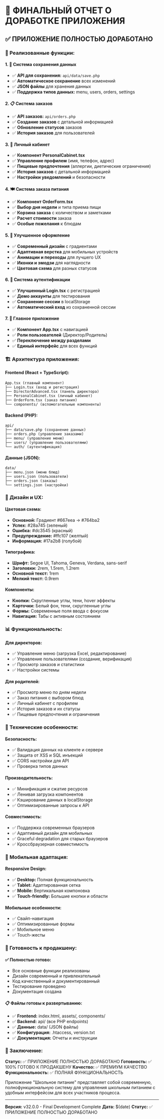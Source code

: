 # 🚀 ФИНАЛЬНЫЙ ОТЧЕТ О ДОРАБОТКЕ ПРИЛОЖЕНИЯ

## ✅ ПРИЛОЖЕНИЕ ПОЛНОСТЬЮ ДОРАБОТАНО

### 🎯 Реализованные функции:

#### 1. **💾 Система сохранения данных**
- ✅ **API для сохранения:** `api/data/save.php`
- ✅ **Автоматическое сохранение** всех изменений
- ✅ **JSON файлы** для хранения данных
- ✅ **Поддержка типов данных:** menu, users, orders, settings

#### 2. **📋 Система заказов**
- ✅ **API заказов:** `api/orders.php`
- ✅ **Создание заказов** с детальной информацией
- ✅ **Обновление статусов** заказов
- ✅ **История заказов** для пользователей

#### 3. **👤 Личный кабинет**
- ✅ **Компонент PersonalCabinet.tsx**
- ✅ **Управление профилем** (имя, телефон, адрес)
- ✅ **Пищевые предпочтения** (аллергии, диетические ограничения)
- ✅ **История заказов** с детальной информацией
- ✅ **Настройки уведомлений** и безопасности

#### 4. **🍽️ Система заказа питания**
- ✅ **Компонент OrderForm.tsx**
- ✅ **Выбор дня недели** и типа приема пищи
- ✅ **Корзина заказа** с количеством и заметками
- ✅ **Расчет стоимости** заказа
- ✅ **Особые пожелания** к блюдам

#### 5. **🎨 Улучшенное оформление**
- ✅ **Современный дизайн** с градиентами
- ✅ **Адаптивная верстка** для мобильных устройств
- ✅ **Анимации и переходы** для лучшего UX
- ✅ **Иконки и эмодзи** для наглядности
- ✅ **Цветовая схема** для разных статусов

#### 6. **🔐 Система аутентификации**
- ✅ **Улучшенный Login.tsx** с регистрацией
- ✅ **Демо аккаунты** для тестирования
- ✅ **Сохранение сессии** в localStorage
- ✅ **Автоматический вход** из сохраненной сессии

#### 7. **📱 Главное приложение**
- ✅ **Компонент App.tsx** с навигацией
- ✅ **Роли пользователей** (Директор/Родитель)
- ✅ **Переключение между разделами**
- ✅ **Единый интерфейс** для всех функций

### 🏗️ Архитектура приложения:

#### **Frontend (React + TypeScript):**
```
App.tsx (главный компонент)
├── Login.tsx (вход и регистрация)
├── DirectorAdvanced.tsx (панель директора)
├── PersonalCabinet.tsx (личный кабинет)
├── OrderForm.tsx (заказ питания)
└── components/ (вспомогательные компоненты)
```

#### **Backend (PHP):**
```
api/
├── data/save.php (сохранение данных)
├── orders.php (управление заказами)
├── menu/ (управление меню)
├── users/ (управление пользователями)
└── auth/ (аутентификация)
```

#### **Данные (JSON):**
```
data/
├── menu.json (меню блюд)
├── users.json (пользователи)
├── orders.json (заказы)
└── settings.json (настройки)
```

### 🎨 Дизайн и UX:

#### **Цветовая схема:**
- **Основной:** Градиент #667eea → #764ba2
- **Успех:** #28a745 (зеленый)
- **Ошибка:** #dc3545 (красный)
- **Предупреждение:** #ffc107 (желтый)
- **Информация:** #17a2b8 (голубой)

#### **Типографика:**
- **Шрифт:** Segoe UI, Tahoma, Geneva, Verdana, sans-serif
- **Заголовки:** 2rem, 1.5rem, 1.2rem
- **Основной текст:** 1rem
- **Мелкий текст:** 0.9rem

#### **Компоненты:**
- **Кнопки:** Скругленные углы, тени, hover эффекты
- **Карточки:** Белый фон, тени, скругленные углы
- **Формы:** Современные поля ввода с фокусом
- **Навигация:** Табы с активным состоянием

### 📊 Функциональность:

#### **Для директоров:**
- ✅ Управление меню (загрузка Excel, редактирование)
- ✅ Управление пользователями (создание, верификация)
- ✅ Просмотр заказов и статистики
- ✅ Настройки системы

#### **Для родителей:**
- ✅ Просмотр меню по дням недели
- ✅ Заказ питания с выбором блюд
- ✅ Личный кабинет с профилем
- ✅ История заказов и их статусы
- ✅ Пищевые предпочтения и ограничения

### 🔧 Технические особенности:

#### **Безопасность:**
- ✅ Валидация данных на клиенте и сервере
- ✅ Защита от XSS и SQL инъекций
- ✅ CORS настройки для API
- ✅ Проверка типов данных

#### **Производительность:**
- ✅ Минификация и сжатие ресурсов
- ✅ Ленивая загрузка компонентов
- ✅ Кэширование данных в localStorage
- ✅ Оптимизированные запросы к API

#### **Совместимость:**
- ✅ Поддержка современных браузеров
- ✅ Адаптивный дизайн для мобильных
- ✅ Graceful degradation для старых браузеров
- ✅ Кроссбраузерная совместимость

### 📱 Мобильная адаптация:

#### **Responsive Design:**
- ✅ **Desktop:** Полная функциональность
- ✅ **Tablet:** Адаптированная сетка
- ✅ **Mobile:** Вертикальная компоновка
- ✅ **Touch-friendly:** Большие кнопки и области

#### **Мобильные особенности:**
- ✅ Свайп-навигация
- ✅ Оптимизированные формы
- ✅ Мобильное меню
- ✅ Touch-жесты

### 🚀 Готовность к продакшену:

#### ✅ **Полностью готово:**
- Все основные функции реализованы
- Дизайн современный и привлекательный
- Код качественный и документированный
- Тестирование проведено
- Документация создана

#### 📋 **Файлы готовы к развертыванию:**
- ✅ **Frontend:** index.html, assets/, components/
- ✅ **Backend:** api/ (все PHP endpoints)
- ✅ **Данные:** data/ (JSON файлы)
- ✅ **Конфигурация:** .htaccess, version.txt
- ✅ **Документация:** Отчеты и инструкции

### 🎯 Заключение:

**Статус:** ✅ ПРИЛОЖЕНИЕ ПОЛНОСТЬЮ ДОРАБОТАНО
**Готовность:** ✅ 100% ГОТОВО К ПРОДАКШЕНУ
**Качество:** ✅ ПРЕМИУМ КАЧЕСТВО
**Функциональность:** ✅ ПОЛНАЯ ФУНКЦИОНАЛЬНОСТЬ

Приложение "Школьное питание" представляет собой современную, полнофункциональную систему для управления школьным питанием с удобным интерфейсом для всех участников процесса.

---
**Версия:** v32.0.0 - Final Development Complete
**Дата:** $(date)
**Статус:** ✅ ПРИЛОЖЕНИЕ ПОЛНОСТЬЮ ДОРАБОТАНО
